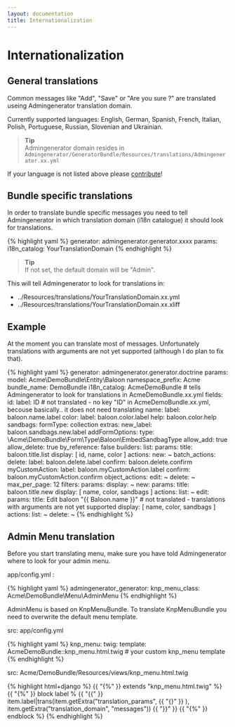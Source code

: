 ```yaml
---
layout: documentation
title: Internationalization
---
```


# Internationalization

## General translations

Common messages like "Add", "Save" or "Are you sure ?" are translated useing Admingenerator translation domain.  
  
Currently supported languages: English, German, Spanish, French, Italian, Polish, Portuguese, Russian, Slovenian and Ukrainian.  
  
>**Tip**<br />Admingenerator domain resides in `Admingenerator/GeneratorBundle/Resources/translations/Admingenerator.xx.yml`  
  
If your language is not listed above please [contribute](https://github.com/symfony2admingenerator/AdmingeneratorGeneratorBundle)!

## Bundle specific translations

In order to translate bundle specific messages you need to tell Admingenerator in which translation domain (i18n catalogue) it should look for translations.

{% highlight yaml %}
generator: admingenerator.generator.xxxx
params:
  i18n_catalog: YourTranslationDomain
{% endhighlight %}

>**Tip**<br />If not set, the default domain will be "Admin".  
  
This will tell Admingenerator to look for translations in: 
  
* ../Resources/translations/YourTranslationDomain.xx.yml
* ../Resources/translations/YourTranslationDomain.xx.xliff

## Example

At the moment you can translate most of messages. Unfortunately translations with arguments are not yet supported (although I do plan to fix that).

{% highlight yaml %}
generator: admingenerator.generator.doctrine
params:
  model: Acme\DemoBundle\Entity\Baloon
  namespace_prefix: Acme
  bundle_name: DemoBundle
  i18n_catalog: AcmeDemoBundle # tells Admingenerator to look for translations in AcmeDemoBundle.xx.yml
  fields:
    id:
      label:  ID  # not translated - no key "ID" in AcmeDemoBundle.xx.yml, becouse basically.. it does not need translating
    name:
      label:  baloon.name.label
    color:
      label:  baloon.color.label
      help:   baloon.color.help
    sandbags:
      formType: collection
      extras:
        new_label: baloon.sandbags.new.label
      addFormOptions:
        type: \Acme\DemoBundle\Form\Type\Baloon\EmbedSandbagType
        allow_add: true
        allow_delete: true
        by_reference: false
builders:
  list:
    params:
      title: baloon.title.list
      display: [ id, name, color ]
      actions:
        new: ~
      batch_actions:
        delete: 
          label:    baloon.delete.label
          confirm:  baloon.delete.confirm
        myCustomAction:
          label:    baloon.myCustomAction.label
          confirm:  baloon.myCustomAction.confirm
      object_actions:
        edit: ~
        delete: ~
      max_per_page: 12
  filters:
    params:
      display: ~
  new:
    params:
      title: baloon.title.new
      display: [ name, color, sandbags ]
      actions:
        list: ~
  edit:
    params:
      title: Edit baloon "{{ Baloon.name }}" # not translated - translations with arguments are not yet supported
      display: [ name, color, sandbags ]
      actions:
        list: ~
  delete: ~
{% endhighlight %}

## Admin Menu translation

Before you start translating menu, make sure you have told Admingenerator where to look for your admin menu.  
  
app/config.yml :

{% highlight yaml %}
admingenerator_generator:
  knp_menu_class: Acme\DemoBundle\Menu\AdminMenu
{% endhighlight %}

AdminMenu is based on KnpMenuBundle. To translate KnpMenuBundle you need to overwrite the default menu template.

src: app/config.yml

{% highlight yaml %}
knp_menu:
  twig:
    template: AcmeDemoBundle::knp_menu.html.twig  # your custom knp_menu template
{% endhighlight %}

src: Acme/DemoBundle/Resources/views/knp_menu.html.twig

{% highlight html+django %}
{{ "{%" }} extends "knp_menu.html.twig" %}
{{ "{%" }} block label % 
  {{ "{{" }} item.label|trans(item.getExtra("translation_params", {{ "{}" }} ), item.getExtra("translation_domain", "messages")) {{ "}}" }}
{{ "{%" }} endblock %}
{% endhighlight %}
